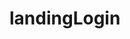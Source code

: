 <!-- generated by markdown-notes-tree -->

# landingLogin

<!-- optional markdown-notes-tree directory description starts here -->

<!-- optional markdown-notes-tree directory description ends here -->


